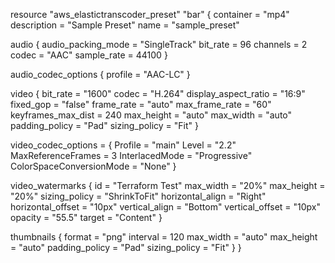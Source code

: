 resource "aws_elastictranscoder_preset" "bar" {
  container   = "mp4"
  description = "Sample Preset"
  name        = "sample_preset"

  audio {
    audio_packing_mode = "SingleTrack"
    bit_rate           = 96
    channels           = 2
    codec              = "AAC"
    sample_rate        = 44100
  }

  audio_codec_options {
    profile = "AAC-LC"
  }

  video {
    bit_rate             = "1600"
    codec                = "H.264"
    display_aspect_ratio = "16:9"
    fixed_gop            = "false"
    frame_rate           = "auto"
    max_frame_rate       = "60"
    keyframes_max_dist   = 240
    max_height           = "auto"
    max_width            = "auto"
    padding_policy       = "Pad"
    sizing_policy        = "Fit"
  }

  video_codec_options = {
    Profile                  = "main"
    Level                    = "2.2"
    MaxReferenceFrames       = 3
    InterlacedMode           = "Progressive"
    ColorSpaceConversionMode = "None"
  }

  video_watermarks {
    id                = "Terraform Test"
    max_width         = "20%"
    max_height        = "20%"
    sizing_policy     = "ShrinkToFit"
    horizontal_align  = "Right"
    horizontal_offset = "10px"
    vertical_align    = "Bottom"
    vertical_offset   = "10px"
    opacity           = "55.5"
    target            = "Content"
  }

  thumbnails {
    format         = "png"
    interval       = 120
    max_width      = "auto"
    max_height     = "auto"
    padding_policy = "Pad"
    sizing_policy  = "Fit"
  }
}
